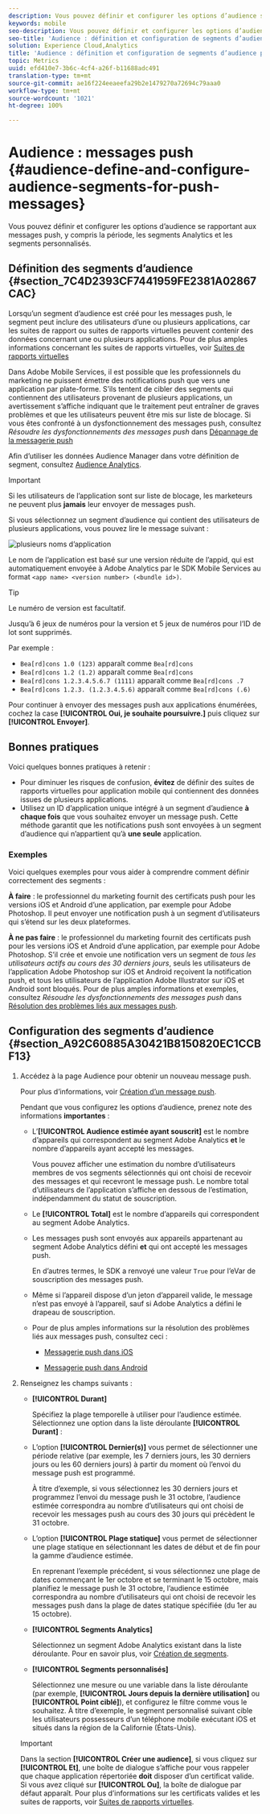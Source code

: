 ```yaml
---
description: Vous pouvez définir et configurer les options d’audience se rapportant aux messages push, y compris la période, les segments Analytics et les segments personnalisés.
keywords: mobile
seo-description: Vous pouvez définir et configurer les options d’audience se rapportant aux messages push, y compris la période, les segments Analytics et les segments personnalisés.
seo-title: 'Audience : définition et configuration de segments d’audience pour les messages push'
solution: Experience Cloud,Analytics
title: 'Audience : définition et configuration de segments d’audience pour les messages push'
topic: Metrics
uuid: efd410e7-3b6c-4cf4-a26f-b11688adc491
translation-type: tm+mt
source-git-commit: ae16f224eeaeefa29b2e1479270a72694c79aaa0
workflow-type: tm+mt
source-wordcount: '1021'
ht-degree: 100%

---
```



# Audience : messages push {#audience-define-and-configure-audience-segments-for-push-messages}

Vous pouvez définir et configurer les options d’audience se rapportant aux messages push, y compris la période, les segments Analytics et les segments personnalisés.

## Définition des segments d’audience {#section_7C4D2393CF7441959FE2381A02867CAC}

Lorsqu’un segment d’audience est créé pour les messages push, le segment peut inclure des utilisateurs d’une ou plusieurs applications, car les suites de rapport ou suites de rapports virtuelles peuvent contenir des données concernant une ou plusieurs applications. Pour de plus amples informations concernant les suites de rapports virtuelles, voir   [Suites de rapports virtuelles](/help/using/manage-apps/c-mob-vrs.md)

Dans Adobe Mobile Services, il est possible que les professionnels du marketing ne puissent émettre des notifications push que vers une application par plate-forme. S’ils tentent de cibler des segments qui contiennent des utilisateurs provenant de plusieurs applications, un avertissement s’affiche indiquant que le traitement peut entraîner de graves problèmes et que les utilisateurs peuvent être mis sur liste de blocage. Si vous êtes confronté à un dysfonctionnement des messages push, consultez *Résoudre les dysfonctionnements des messages push* dans   [Dépannage de la messagerie push](/help/using/in-app-messaging/t-create-push-message/c-schedule-push-message.md)

Afin d’utiliser les données Audience Manager dans votre définition de segment, consultez [Audience Analytics](https://docs.adobe.com/content/help/fr-FR/analytics/integration/audience-analytics/mc-audiences-aam.html).

>[!IMPORTANT]
>
>Si les utilisateurs de l’application sont sur liste de blocage, les marketeurs ne peuvent plus **jamais** leur envoyer de messages push.

Si vous sélectionnez un segment d’audience qui contient des utilisateurs de plusieurs applications, vous pouvez lire le message suivant :

![plusieurs noms d’application](assets/multiple_appname.png)

Le nom de l’application est basé sur une version réduite de l’appid, qui est automatiquement envoyée à Adobe Analytics par le SDK Mobile Services au format `<app name> <version number> (<bundle id>)`.

>[!TIP]
>
>Le numéro de version est facultatif.

Jusqu’à 6 jeux de numéros pour la version et 5 jeux de numéros pour l’ID de lot sont supprimés.

Par exemple :

* `Bea[rd]cons 1.0 (123)` apparaît comme `Bea[rd]cons`
* `Bea[rd]cons 1.2 (1.2)` apparaît comme `Bea[rd]cons`
* `Bea[rd]cons 1.2.3.4.5.6.7 (1111)` apparaît comme `Bea[rd]cons .7`
* `Bea[rd]cons 1.2.3. (1.2.3.4.5.6)` apparaît comme `Bea[rd]cons (.6)`

Pour continuer à envoyer des messages push aux applications énumérées, cochez la case **[!UICONTROL Oui, je souhaite poursuivre.]** puis cliquez sur **[!UICONTROL Envoyer]**.

## Bonnes pratiques

Voici quelques bonnes pratiques à retenir :

* Pour diminuer les risques de confusion, **évitez** de définir des suites de rapports virtuelles pour application mobile qui contiennent des données issues de plusieurs applications.
* Utilisez un ID d’application unique intégré à un segment d’audience **à chaque fois** que vous souhaitez envoyer un message push.
Cette méthode garantit que les notifications push sont envoyées à un segment d’audience qui n’appartient qu’à **une seule** application.

### Exemples

Voici quelques exemples pour vous aider à comprendre comment définir correctement des segments :

**À faire** : le professionnel du marketing fournit des certificats push pour les versions iOS et Android d’une application, par exemple pour Adobe Photoshop. Il peut envoyer une notification push à un segment d’utilisateurs qui s’étend sur les deux plateformes.

**À ne pas faire** : le professionnel du marketing fournit des certificats push pour les versions iOS et Android d’une application, par exemple pour Adobe Photoshop. S’il crée et envoie une notification vers un segment de *tous les utilisateurs actifs au cours des 30 derniers jours*, seuls les utilisateurs de l’application Adobe Photoshop sur iOS et Android reçoivent la notification push, et tous les utilisateurs de l’application Adobe Illustrator sur iOS et Android sont bloqués. Pour de plus amples informations et exemples, consultez *Résoudre les dysfonctionnements des messages push* dans   [Résolution des problèmes liés aux messages push](/help/using/in-app-messaging/t-create-push-message/c-troubleshooting-push-messaging.md).

## Configuration des segments d’audience {#section_A92C60885A30421B8150820EC1CCBF13}

1. Accédez à la page Audience pour obtenir un nouveau message push.

   Pour plus d’informations, voir [Création d’un message push](/help/using/in-app-messaging/t-create-push-message/t-create-push-message.md).

   Pendant que vous configurez les options d’audience, prenez note des informations **importantes** :

   * L’**[!UICONTROL Audience estimée ayant souscrit]** est le nombre d’appareils qui correspondent au segment Adobe Analytics **et** le nombre d’appareils ayant accepté les messages.

      Vous pouvez afficher une estimation du nombre d’utilisateurs membres de vos segments sélectionnés qui ont choisi de recevoir des messages et qui recevront le message push. Le nombre total d’utilisateurs de l’application s’affiche en dessous de l’estimation, indépendamment du statut de souscription.

   * Le **[!UICONTROL Total]** est le nombre d’appareils qui correspondent au segment Adobe Analytics.

   * Les messages push sont envoyés aux appareils appartenant au segment Adobe Analytics défini **et** qui ont accepté les messages push.

      En d’autres termes, le SDK a renvoyé une valeur `True` pour l’eVar de souscription des messages push.

   * Même si l’appareil dispose d’un jeton d’appareil valide, le message n’est pas envoyé à l’appareil, sauf si Adobe Analytics a défini le drapeau de souscription.

   * Pour de plus amples informations sur la résolution des problèmes liés aux messages push, consultez ceci :

      * [Messagerie push dans iOS](https://docs.adobe.com/content/help/fr-FR/mobile-services/ios/messaging-ios/push-messaging/push-messaging.html)

      * [Messagerie push dans Android](https://docs.adobe.com/content/help/fr-FR/mobile-services/android/messaging-android/push-messaging/push-messaging.html)

1. Renseignez les champs suivants :

   * **[!UICONTROL Durant]**

      Spécifiez la plage temporelle à utiliser pour l’audience estimée. Sélectionnez une option dans la liste déroulante **[!UICONTROL Durant]** :

   * L’option **[!UICONTROL Dernier(s)]** vous permet de sélectionner une période relative (par exemple, les 7 derniers jours, les 30 derniers jours ou les 60 derniers jours) à partir du moment où l’envoi du message push est programmé.

      À titre d’exemple, si vous sélectionnez les 30 derniers jours et programmez l’envoi du message push le 31 octobre, l’audience estimée correspondra au nombre d’utilisateurs qui ont choisi de recevoir les messages push au cours des 30 jours qui précèdent le 31 octobre.

   * L’option **[!UICONTROL Plage statique]** vous permet de sélectionner une plage statique en sélectionnant les dates de début et de fin pour la gamme d’audience estimée.

      En reprenant l’exemple précédent, si vous sélectionnez une plage de dates commençant le 1er octobre et se terminant le 15 octobre, mais planifiez le message push le 31 octobre, l’audience estimée correspondra au nombre d’utilisateurs qui ont choisi de recevoir les messages push dans la plage de dates statique spécifiée (du 1er au 15 octobre).

   * **[!UICONTROL Segments Analytics]**

      Sélectionnez un segment Adobe Analytics existant dans la liste déroulante. Pour en savoir plus, voir [Création de segments](https://docs.adobe.com/content/help/fr-FR/analytics/components/segmentation/segmentation-workflow/seg-build.html).

   * **[!UICONTROL Segments personnalisés]**

      Sélectionnez une mesure ou une variable dans la liste déroulante (par exemple, **[!UICONTROL Jours depuis la dernière utilisation]** ou **[!UICONTROL Point ciblé]**), et configurez le filtre comme vous le souhaitez. À titre d’exemple, le segment personnalisé suivant cible les utilisateurs possesseurs d’un téléphone mobile exécutant iOS et situés dans la région de la Californie (États-Unis).
   >[!IMPORTANT]
   >
   >Dans la section **[!UICONTROL Créer une audience]**, si vous cliquez sur **[!UICONTROL Et]**, une boîte de dialogue s’affiche pour vous rappeler que chaque application répertoriée **doit** disposer d’un certificat valide. Si vous avez cliqué sur **[!UICONTROL Ou]**, la boîte de dialogue par défaut apparaît. Pour plus d’informations sur les certificats valides et les suites de rapports, voir [Suites de rapports virtuelles](/help/using/manage-apps/c-mob-vrs.md).
